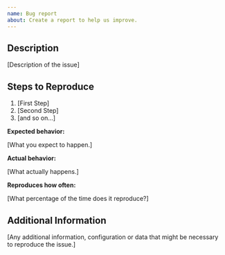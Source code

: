```yaml
---
name: Bug report
about: Create a report to help us improve.
---
```


## Description

[Description of the issue]

## Steps to Reproduce

1. [First Step]
2. [Second Step]
3. [and so on...]

**Expected behavior:**

[What you expect to happen.]

**Actual behavior:**

[What actually happens.]

**Reproduces how often:**

[What percentage of the time does it reproduce?]

## Additional Information

[Any additional information, configuration or data that might be necessary to reproduce the issue.]
